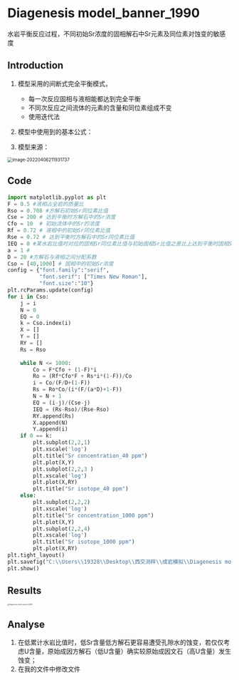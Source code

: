 #  Diagenesis model_banner_1990

水岩平衡反应过程，不同初始Sr浓度的固相解石中Sr元素及同位素对蚀变的敏感度

## Introduction

1. 模型采用的间断式完全平衡模式，
   
   *  每一次反应固相与液相能都达到完全平衡
   *  不同次反应之间流体的元素的含量和同位素组成不变
   *  使用迭代法
2. 模型中使用到的基本公式：
3. 模型来源：

 <img src="../../../AppData/Roaming/Typora/typora-user-images/image-20220406211931737.png" alt="image-20220406211931737" style="zoom:70%;" > 

## Code

```python
import matplotlib.pyplot as plt
F = 0.5 #液相占全岩的质量比
Rso = 0.708 #方解石初始Sr同位素比值 
Cse = 200 # 达到平衡时方解石中的Sr浓度
Cfo = 10  # 初始流体中的Sr的浓度
Rf = 0.72 # 液相中的初始Sr同位素比值
Rse = 0.72 # 达到平衡时方解石中的Sr同位素比值
IEQ = 0 #某水岩比值时对应的固相Sr同位素比值与初始固相Sr比值之差比上达到平衡时固相Sr比值与初始固相Sr比值之差
a = 1 #
D = 20 #方解石与液相之间分配系数
Cso = [40,1000] # 固相中的初始Sr浓度
config = {"font.family":"serif",
          "font.serif": ["Times New Roman"],
          "font.size":"10"}
plt.rcParams.update(config)
for i in Cso:
    j = i
    N = 0
    EQ = 0
    k = Cso.index(i)
    X = []
    Y = []
    RY = []
    Rs = Rso
     
    while N <= 1000:      
        Co = F*Cfo + (1-F)*i
        Ro = (Rf*Cfo*F + Rs*i*(1-F))/Co
        i = Co/(F/D+(1-F))
        Rs = Ro*Co/(i*(F/(a*D)+1-F))
        N = N + 1
        EQ = (i-j)/(Cse-j)
        IEQ = (Rs-Rso)/(Rse-Rso)
        RY.append(Rs)
        X.append(N)
        Y.append(i)
    if 0 == k:
        plt.subplot(2,2,1)
        plt.xscale('log')
        plt.title("Sr concentration_40 ppm")
        plt.plot(X,Y)
        plt.subplot(2,2,3 )
        plt.xscale('log')
        plt.plot(X,RY)
        plt.title("Sr isotope_40 ppm")
    else:
        plt.subplot(2,2,2)
        plt.xscale('log')
        plt.title("Sr concentration_1000 ppm")
        plt.plot(X,Y)
        plt.subplot(2,2,4)
        plt.xscale('log')
        plt.title("Sr isotope_1000 ppm")
        plt.plot(X,RY)
plt.tight_layout()
plt.savefig("C:\\Users\\19328\\Desktop\\西交测样\\成岩模拟\\Diagenesis model_banner_1990.jpg", dpi =600, format="jpg")
plt.show()

```

## Results

<img src="Diagenesis model_banner_1990.jpg" alt="Diagenesis model_banner_1990" style="zoom: 25%;" />

## Analyse

1. 在低累计水岩比值时，低Sr含量低方解石更容易遭受孔隙水的蚀变，若仅仅考虑U含量，原始成因方解石（低U含量）确实较原始成因文石（高U含量）发生蚀变；
2. 在我的文件中修改文件



